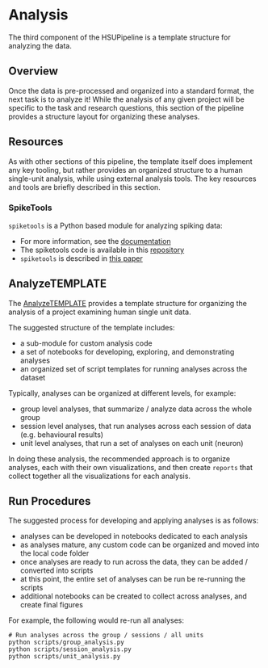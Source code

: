 # Analysis

The third component of the HSUPipeline is a template structure for analyzing the data.

## Overview

Once the data is pre-processed and organized into a standard format, the next
task is to analyze it! While the analysis of any given project will be
specific to the task and research questions, this section of the pipeline
provides a structure layout for organizing these analyses.

## Resources

As with other sections of this pipeline, the template itself does implement
any key tooling, but rather provides an organized structure to a human single-unit
analysis, while using external analysis tools. The key resources and tools are
briefly described in this section.

### SpikeTools

``spiketools`` is a Python based module for analyzing spiking data:
- For more information, see the
[documentation](https://spiketools.github.io/spiketools/)
- The spiketools code is available in this
[repository](https://github.com/spiketools/spiketools)
- ``spiketools`` is described in
[this paper](https://doi.org/10.21105/joss.05268)

## AnalyzeTEMPLATE

The [AnalyzeTEMPLATE](https://github.com/HSUPipeline/AnalyzeTEMPLATE)
provides a template structure for organizing the analysis of a project
examining human single unit data.

The suggested structure of the template includes:
- a sub-module for custom analysis code
- a set of notebooks for developing, exploring, and demonstrating analyses
- an organized set of script templates for running analyses across the dataset

Typically, analyses can be organized at different levels, for example:
- group level analyses, that summarize / analyze data across the whole group
- session level analyses, that run analyses across each session of data (e.g. behavioural results)
- unit level analyses, that run a set of analyses on each unit (neuron)

In doing these analysis, the recommended approach is to organize analyses, each with
their own visualizations, and then create `reports` that collect together all the
visualizations for each analysis.

## Run Procedures

The suggested process for developing and applying analyses is as follows:
- analyses can be developed in notebooks dedicated to each analysis
- as analyses mature, any custom code can be organized and moved into the local code folder
- once analyses are ready to run across the data, they can be added / converted into scripts
- at this point, the entire set of analyses can be run be re-running the scripts
- additional notebooks can be created to collect across analyses, and create final figures

For example, the following would re-run all analyses:
```
# Run analyses across the group / sessions / all units
python scripts/group_analysis.py
python scripts/session_analysis.py
python scripts/unit_analysis.py
```
